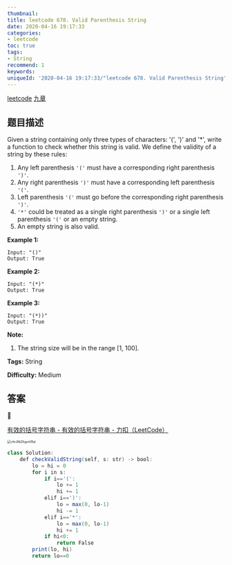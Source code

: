 ```yaml
---
thumbnail:
title: leetcode 678. Valid Parenthesis String
date: 2020-04-16 19:17:33
categories:
- leetcode
toc: true
tags:
- String
recommend: 1
keywords:
uniqueId: '2020-04-16 19:17:33/"leetcode 678. Valid Parenthesis String".html'
---
```


<a href="https://leetcode.com/problems/valid-parenthesis-string/">leetcode</a>
<a href="https://www.jiuzhang.com/solution/valid-parenthesis-string/">九章</a>
## 题目描述
Given a string containing only three types of characters: '(', ')' and '*',
write a function to check whether this string is valid. We define the validity
of a string by these rules:

  1. Any left parenthesis `'('` must have a corresponding right parenthesis `')'`.
  2. Any right parenthesis `')'` must have a corresponding left parenthesis `'('`.
  3. Left parenthesis `'('` must go before the corresponding right parenthesis `')'`.
  4. `'*'` could be treated as a single right parenthesis `')'` or a single left parenthesis `'('` or an empty string.
  5. An empty string is also valid.

**Example 1:**  
        
    Input: "()"
    Output: True


**Example 2:**  
        
    Input: "(*)"
    Output: True


**Example 3:**  
        
    Input: "(*))"
    Output: True


**Note:**  

  1. The string size will be in the range [1, 100].


**Tags:** String

**Difficulty:** Medium

## 答案
<!--more-->

[有效的括号字符串 - 有效的括号字符串 - 力扣（LeetCode）](https://leetcode-cn.com/problems/valid-parenthesis-string/solution/you-xiao-de-gua-hao-zi-fu-chuan-by-leetcode/)

<img src="https://i.loli.net/2020/04/16/cftrJKkDhgmVRal.png" alt="cftrJKkDhgmVRal" style="zoom:50%;" />

```java
class Solution:
    def checkValidString(self, s: str) -> bool:
        lo = hi = 0
        for i in s:
            if i=='(':
                lo += 1
                hi += 1
            elif i==')':
                lo = max(0, lo-1)
                hi -= 1
            elif i=='*':
                lo = max(0, lo-1)
                hi += 1
            if hi<0:
                return False
        print(lo, hi)
        return lo==0
```
